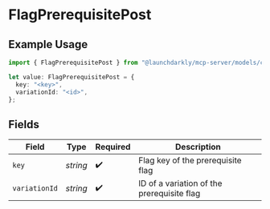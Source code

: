 # FlagPrerequisitePost

## Example Usage

```typescript
import { FlagPrerequisitePost } from "@launchdarkly/mcp-server/models/components";

let value: FlagPrerequisitePost = {
  key: "<key>",
  variationId: "<id>",
};
```

## Fields

| Field                                      | Type                                       | Required                                   | Description                                |
| ------------------------------------------ | ------------------------------------------ | ------------------------------------------ | ------------------------------------------ |
| `key`                                      | *string*                                   | :heavy_check_mark:                         | Flag key of the prerequisite flag          |
| `variationId`                              | *string*                                   | :heavy_check_mark:                         | ID of a variation of the prerequisite flag |